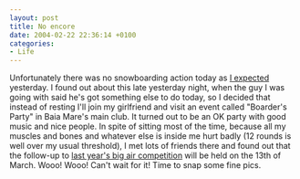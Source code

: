 ```yaml
---
layout: post
title: No encore
date: 2004-02-22 22:36:14 +0100
categories:
- Life
---
```

<p>Unfortunately there was no snowboarding action today as <a href="http://www.rusiczki.net/blog/archives/2004/02/21/snowboarding_trip" title="Kitsched - Snowboarding trip">I expected</a> yesterday. I found out about this late yesterday night, when the guy I was going with said he's got something else to do today, so I decided that instead of resting I'll join my girlfriend and visit an event called "Boarder's Party" in Baia Mare's main club. It turned out to be an OK party with good music and nice people. In spite of sitting most of the time, because all my muscles and bones and whatever else is inside me hurt badly (12 rounds is well over my usual threshold), I met lots of friends there and found out that the follow-up to <a href="http://www.rusiczki.net/blog/archives/2003/03/14/finally_an_active_day_ahead" title="Kitsched - Finally, an active day ahead">last year's big air competition</a> will be held on the 13th of March. Wooo! Wooo! Can't wait for it! Time to snap some fine pics.</p>
